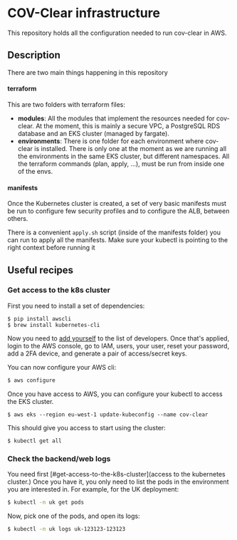 # COV-Clear infrastructure

This repository holds all the configuration needed to run cov-clear in AWS.


## Description

There are two main things happening in this repository

#### terraform

This are two folders with terraform files:

- **modules**: All the modules that implement the resources needed for cov-clear. At the moment, this is mainly a secure
  VPC, a PostgreSQL RDS database and an EKS cluster (managed by fargate).
- **environments**: There is one folder for each environment where cov-clear is installed. There is only one at the moment
  as we are running all the environments in the same EKS cluster, but different namespaces. All the terraform commands
  (plan, apply, ...), must be run from inside one of the envs.

#### manifests

Once the Kubernetes cluster is created, a set of very basic manifests must be run to configure few security profiles and
to configure the ALB, between others.

There is a convenient `apply.sh` script (inside of the manifests folder) you can run to apply all the manifests. Make
sure your kubectl is pointing to the right context before running it


## Useful recipes

### Get access to the k8s cluster

First you need to install a set of dependencies:

```
$ pip install awscli
$ brew install kubernetes-cli
```

Now you need to [add yourself](https://github.com/cov-clear/terraform/pull/1) to the list of developers. Once that's
applied, login to the AWS console, go to IAM, users, your user, reset your password, add a 2FA device, and generate
a pair of access/secret keys.

You can now configure your AWS cli:

```sh
$ aws configure
```

Once you have access to AWS, you can configure your kubectl to access the EKS cluster. 

```
$ aws eks --region eu-west-1 update-kubeconfig --name cov-clear
```

This should give you access to start using the cluster:

```
$ kubectl get all
```

### Check the backend/web logs

You need first [#get-access-to-the-k8s-cluster](access to the kubernetes cluster.) Once you have it, you only need to
list the pods in the environment you are interested in. For example, for the UK deployment:

```sh
$ kubectl -n uk get pods
```

Now, pick one of the pods, and open its logs:

```sh
$ kubectl -n uk logs uk-123123-123123
```
